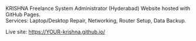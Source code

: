  KRISHNA
 Freelance System Administrator (Hyderabad)
Website hosted with GitHub Pages.  
Services: Laptop/Desktop Repair, Networking, Router Setup, Data Backup.

Live site: https://YOUR-krishna.github.io/
